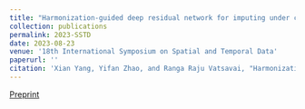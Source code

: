 ```yaml
---
title: "Harmonization-guided deep residual network for imputing under clouds with multi-sensor satellite imagery"
collection: publications
permalink: 2023-SSTD
date: 2023-08-23
venue: '18th International Symposium on Spatial and Temporal Data'
paperurl: ''
citation: 'Xian Yang, Yifan Zhao, and Ranga Raju Vatsavai, "Harmonization-guided deep residual network for imputing under clouds with multi-sensor satellite imagery," in 18th International Symposium on Spatial and Temporal Data, 2023.'
---
```


[Preprint](https://rvatsavai.github.io/files/ICMLA2022_preprint.pdf)
